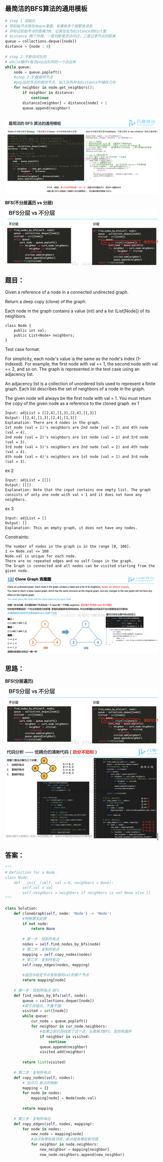 ## 最简洁的BFS算法的通用模板
```python
# step 1 初始化
# 把初始节点放在deque里面，如果有多个就都放进去
# 并标记初始节点的距离为0，记录在名为distance的dict里
# distance 两个作用，一是判断是否访问过，二是记录节点的距离
queue = collections.deque([node])
distance = {node : 0}

# step 2:不断访问队列
# while循环+每次pop出队列的一个点出来
while queue:
    node = queue.popleft()
    #step 3:扩展相邻节点
    #pop出的节点的相邻节点，加入队列并在distance中储存几句
    for neighbor in node.get_neighbors():
        if neighbor in distance:
            continue
        distance[neighbor] = distance[node] + 1
        queue.append(neighbor)
        
```
![s](https://github.com/SSRRBB/Leetcode/blob/main/Images/73.png)

**BFS(不分层遍历 vs 分层)**

![s](https://github.com/SSRRBB/Leetcode/blob/main/Images/76.png)


## 题目：

Given a reference of a node in a connected undirected graph.

Return a deep copy (clone) of the graph.

Each node in the graph contains a value (int) and a list (List[Node]) of its neighbors.
```
class Node {
    public int val;
    public List<Node> neighbors;
}
```

Test case format:

For simplicity, each node's value is the same as the node's index (1-indexed). For example, the first node with val == 1, the second node with val == 2, and so on. The graph is represented in the test case using an adjacency list.

An adjacency list is a collection of unordered lists used to represent a finite graph. Each list describes the set of neighbors of a node in the graph.

The given node will always be the first node with val = 1. You must return the copy of the given node as a reference to the cloned graph.
ex 1
```
Input: adjList = [[2,4],[1,3],[2,4],[1,3]]
Output: [[2,4],[1,3],[2,4],[1,3]]
Explanation: There are 4 nodes in the graph.
1st node (val = 1)'s neighbors are 2nd node (val = 2) and 4th node (val = 4).
2nd node (val = 2)'s neighbors are 1st node (val = 1) and 3rd node (val = 3).
3rd node (val = 3)'s neighbors are 2nd node (val = 2) and 4th node (val = 4).
4th node (val = 4)'s neighbors are 1st node (val = 1) and 3rd node (val = 3).
```
ex 2
```
Input: adjList = [[]]
Output: [[]]
Explanation: Note that the input contains one empty list. The graph consists of only one node with val = 1 and it does not have any neighbors.
```
ex 3
```
Input: adjList = []
Output: []
Explanation: This an empty graph, it does not have any nodes.

```

Constraints:
```
The number of nodes in the graph is in the range [0, 100].
1 <= Node.val <= 100
Node.val is unique for each node.
There are no repeated edges and no self-loops in the graph.
The Graph is connected and all nodes can be visited starting from the given node.
```
![s](https://github.com/SSRRBB/Leetcode/blob/main/Images/74.png)

## 思路：

**BFS(分层遍历)**

![s](https://github.com/SSRRBB/Leetcode/blob/main/Images/76.png)

![s](https://github.com/SSRRBB/Leetcode/blob/main/Images/75.png)


## 答案：

```python
"""
# Definition for a Node.
class Node:
    def __init__(self, val = 0, neighbors = None):
        self.val = val
        self.neighbors = neighbors if neighbors is not None else []
"""

class Solution:
    def cloneGraph(self, node: 'Node') -> 'Node':
        #特殊情况处理
        if not node:
            return None
        
        # 第一步：找到所有点
        nodes = self.find_nodes_by_bfs(node)
        # 第二步：复制所有点
        mapping = self.copy_nodes(nodes)
        # 第三步：复制所有边
        self.copy_edges(nodes, mapping)
        
        #返回与给定节点具有相同val的那个节点
        return mapping[node]
        
    # 第一步：找到所有点 BFS
    def find_nodes_by_bfs(self, node):
        queue = collections.deque([node])
        #用于存储点，不重不漏
        visited = set([node])
        while queue:
            cur_node = queue.popleft()
            for neighbor in cur_node.neighbors:
                #如果之前已经找到了这个点，无需再次BFS，否则死循环
                if neighbor in visited:
                    continue
                queue.append(neighbor)
                visited.add(neighbor)
                    
        return list(visited)
    
    # 第二步：复制所有点
    def copy_nodes(self, nodes):
        # 旧点》》新点的映射
        mapping = {}
        for node in nodes:
            mapping[node] = Node(node.val)
            
        return mapping
    
    # 第三步：复制所有边
    def copy_edges(self, nodes, mapping):
        for node in nodes:
            new_node = mapping[node]
            #旧点有哪些就邻居，新点就有哪些新邻居
            for neighbor in node.neighbors:
                new_neighbor = mapping[neighbor]
                new_node.neighbors.append(new_neighbor)
      
     

```
